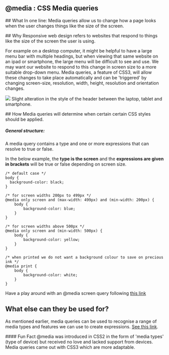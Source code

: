 ## @media : CSS Media queries

## What
In one line: Media queries allow us to change how a page looks when the user changes things like the size of the screen.


## Why
Responsive web design refers to websites that respond to things like the size of the screen the user is using.  

For example on a desktop computer, it might be helpful to have a large menu bar with multiple headings, but when viewing that same website on an ipad or smartphone, the large menu will be difficult to see and use. We may want our website to respond to this change in screen size to a more suitable drop-down menu. Media queries, a feature of CSS3, will allow these changes to take place automatically and can be 'triggered' by changing screen-size, resolution, width, height, resolution and orientation changes.

![](http://artisantalent.com/wp-content/uploads/2015/04/embrace-responsive-web-design-1024x614.jpg)
Slight alteration in the style of the header between the laptop, tablet and smartphone.

## How
Media queries will determine when certain certain CSS styles should be applied.  

##### General structure:
A media query contains a type and one or more expressions that can resolve to true or false.

In the below example, the **type is the screen** and the **expressions are given in brackets** will be true or false depending on screen size.

```CSS3
/* default case */
body {
  background-color: black;
}

/* for screen widths 200px to 499px */
@media only screen and (max-width: 499px) and (min-width: 200px) {
    body {
        background-color: blue;
    }
}

/* for screen widths above 500px */
@media only screen and (min-width: 500px) {
    body {
        background-color: yellow;
    }
}

/* when printed we do not want a background colour to save on precious ink */
@media print {
    body {
        background-color: white;
    }
}
```
Have a play around with an @media screen query following [this link](http://www.w3schools.com/css/tryit.asp?filename=tryresponsive_mediaquery)



## What else can they be used for?
As mentioned earlier, media queries can be used to recognise a range of media types and features we can use to create expressions. [See this link](http://www.w3schools.com/cssref/css3_pr_mediaquery.asp).


#### Fun Fact
@media was introduced in CSS2 in the form of 'media types' (type of device) but received no love and lacked support from devices. Media queries came out with CSS3 which are more adaptable.
